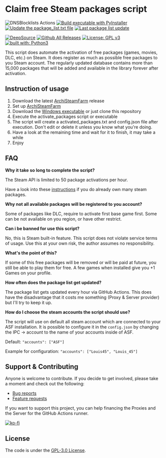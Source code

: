 # Claim free Steam  packages script

![DNSBlocklists Actions](https://api.meercode.io/badge/Luois45/claim-free-steam-packages?type=ci-score&lastDay=14)
[![Build executable with PyInstaller](https://github.com/Luois45/claim-free-steam-packages/actions/workflows/build.yml/badge.svg)](https://github.com/Luois45/claim-free-steam-packages/actions/workflows/build.yml)
[![Update the package_list.txt file](https://github.com/Luois45/claim-free-steam-packages/actions/workflows/update_package_list.yml/badge.svg)](https://github.com/Luois45/claim-free-steam-packages/actions/workflows/update_package_list.yml)
[![Last package list update](https://img.shields.io/github/last-commit/Luois45/claim-free-steam-packages/auto-update?label=Last%20package%20list%20update)](https://github.com/Luois45/claim-free-steam-packages/actions/workflows/update_package_list.yml)

[![DeepSource](https://deepsource.io/gh/Luois45/claim-free-steam-packages.svg/?label=active+issues&show_trend=true&token=eIo_r1Hx850IQIJEoUj3FaC5)](https://deepsource.io/gh/Luois45/claim-free-steam-packages/?ref=repository-badge)
[![Github All Releases](https://img.shields.io/github/downloads/Luois45/claim-free-steam-packages/total.svg)](https://tooomm.github.io/github-release-stats/?username=Luois45&repository=claim-free-steam-packages)
[![License: GPL v3](https://img.shields.io/badge/License-GPL%20v3-blue.svg)](http://www.gnu.org/licenses/gpl-3.0)
[![built with: Python3](https://camo.githubusercontent.com/0d9fbff04202da688cc79c5ffe984bd171edf453b2e41e5e56e55202dd5bdbb2/68747470733a2f2f696d672e736869656c64732e696f2f62616467652f6275696c74253230776974682d507974686f6e332d7265642e737667)](https://www.python.org/)

This script does automate the activation of free packages (games, movies, DLC, etc.) on Steam. It does register as much as possible free packages to you Steam account.
The regularly updated database contains more than 15,000 packages that will be added and available in the library forever after activation.

## Instruction of usage

1. Download the latest [ArchiSteamFarm](https://github.com/JustArchiNET/ArchiSteamFarm/releases/latest) release
2. Set up [ArchiSteamFarm](https://github.com/JustArchiNET/ArchiSteamFarm/wiki/Setting-up)
3. Download the [Windows executable](https://github.com/Luois45/claim-free-steam-packages/releases/latest) or just clone this repository
4. Execute the activate_packages script or executable
5. The script will create a activated_packages.txt and config.json file after execution. Don't edit or delete it unless you know what you're doing.
6. Have a look at the remaining time and wait for it to finish, it may take a while
7. Enjoy

## FAQ
**Why it take so long to complete the script?**

The Steam API is limited to 50 package activations per hour.

Have a look into these [instructions](docs/instructions-for-users-with-many-packages.md) if you do already own many steam packages.
 
**Why not all available packages will be registered to you account?**

Some of packages like DLC, require to activate first base game first. Some can be not available on you region, or have other restrict.

**Can i be banned for use this script?**

No, this is Steam built-in feature. This script does not violate service terms of usage. Use this at your own risk, the author assumes no responsibility.

**What's the point of this?**

If some of this free packages will be removed or will be paid at future, you still be able to play them for free. A few games when installed give you +1 Games on your profile.

**How often does the package list get updated?**

The package list gets updated every hour via GitHub Actions. This does have the disadvantage that it costs me something (Proxy & Server provider) but I'll try to keep it up.

**How do I choose the steam accounts the script should use?**

The script will use on default all steam account which are connected to your ASF installation. It is possible to configure it in the `config.json` by changing the IPC → account to the name of your accounts inside of ASF.

Default: `"accounts": ["ASF"]`

Example for configuration: `"accounts": ["Louis45", "Louis_45"]`

## Support & Contributing
Anyone is welcome to contribute. If you decide to get involved, please take a moment and check out the following:

* [Bug reports](.github/ISSUE_TEMPLATE/bug_report.md)
* [Feature requests](.github/ISSUE_TEMPLATE/feature_request.md)

If you want to support this project, you can help financing the Proxies and the Server for the GitHub Actions runner.

[![ko-fi](https://www.ko-fi.com/img/githubbutton_sm.svg)](https://ko-fi.com/louis45)

## License

The code is under the [GPL-3.0 License](https://choosealicense.com/licenses/gpl-3.0/).
